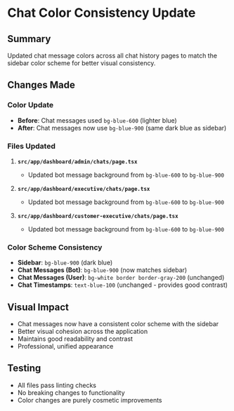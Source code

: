 # Chat Color Consistency Update

## Summary
Updated chat message colors across all chat history pages to match the sidebar color scheme for better visual consistency.

## Changes Made

### Color Update
- **Before**: Chat messages used `bg-blue-600` (lighter blue)
- **After**: Chat messages now use `bg-blue-900` (same dark blue as sidebar)

### Files Updated
1. **`src/app/dashboard/admin/chats/page.tsx`**
   - Updated bot message background from `bg-blue-600` to `bg-blue-900`

2. **`src/app/dashboard/executive/chats/page.tsx`**
   - Updated bot message background from `bg-blue-600` to `bg-blue-900`

3. **`src/app/dashboard/customer-executive/chats/page.tsx`**
   - Updated bot message background from `bg-blue-600` to `bg-blue-900`

### Color Scheme Consistency
- **Sidebar**: `bg-blue-900` (dark blue)
- **Chat Messages (Bot)**: `bg-blue-900` (now matches sidebar)
- **Chat Messages (User)**: `bg-white border border-gray-200` (unchanged)
- **Chat Timestamps**: `text-blue-100` (unchanged - provides good contrast)

## Visual Impact
- Chat messages now have a consistent color scheme with the sidebar
- Better visual cohesion across the application
- Maintains good readability and contrast
- Professional, unified appearance

## Testing
- All files pass linting checks
- No breaking changes to functionality
- Color changes are purely cosmetic improvements
